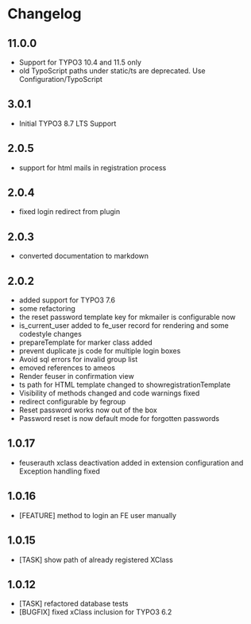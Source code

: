 Changelog
=========

11.0.0
-----

- Support for TYPO3 10.4 and 11.5 only
- old TypoScript paths under static/ts are deprecated. Use Configuration/TypoScript


3.0.1
-----

-   Initial TYPO3 8.7 LTS Support

2.0.5
-----

-   support for html mails in registration process

2.0.4
-----

-   fixed login redirect from plugin

2.0.3
-----

-   converted documentation to markdown

2.0.2
-----

-   added support for TYPO3 7.6
-   some refactoring
-   the reset password template key for mkmailer is configurable now
-   is\_current\_user added to fe\_user record for rendering and some codestyle changes
-   prepareTemplate for marker class added
-   prevent duplicate js code for multiple login boxes
-   Avoid sql errors for invalid group list
-   emoved references to ameos
-   Render feuser in confirmation view
-   ts path for HTML template changed to showregistrationTemplate
-   Visibility of methods changed and code warnings fixed
-   redirect configurable by fegroup
-   Reset password works now out of the box
-   Password reset is now default mode for forgotten passwords

1.0.17
------

-   feuserauth xclass deactivation added in extension configuration and Exception handling fixed

1.0.16
------

-   [FEATURE] method to login an FE user manually

1.0.15
------

-   [TASK] show path of already registered XClass

1.0.12
------

-   [TASK] refactored database tests
-   [BUGFIX] fixed xClass inclusion for TYPO3 6.2

